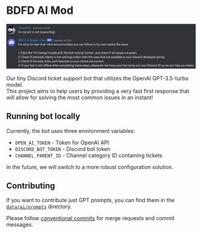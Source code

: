 # BDFD AI Mod

![Screenshot of Discord chat with bot sending a support message](/media/bot_responding.png?raw=true)

Our tiny Discord ticket support bot that utilizes the OpenAI GPT-3.5-turbo model. \
This project aims to help users by providing a very fast first response that will allow for solving the most common issues in an instant!

## Running bot locally

Currently, the bot uses three environment variables:  
- `OPEN_AI_TOKEN` - Token for OpenAI API
- `DISCORD_BOT_TOKEN` - Discord bot token
- `CHANNEL_PARENT_ID` - Channel category ID containing tickets
  
In the future, we will switch to a more robust configuration solution.

## Contributing

If you want to contribute just GPT prompts, you can find them in the [`data/ai/prompts`](src/data/ai/prompts) directory.

Please follow [conventional commits](https://www.conventionalcommits.org/en/v1.0.0/) for merge requests and commit messages.

